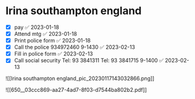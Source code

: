 # Irina southampton england

- [x] pay ✅ 2023-01-18
- [x] Attend mtg ✅ 2023-01-18
- [x] Print police form ✅ 2023-01-18
- [x] Call the police 934972460   9-1430 ✅ 2023-02-13
- [x] Fill in police form ✅ 2023-02-13
- [x] Call social security Tel: 93 3841311 Tel: 93 3841715 9-1400 ✅ 2023-02-13

![[Irina southampton england_pic_20230117143032866.png]]


![[650__03ccc869-aa27-4ad7-8f03-d7544ba802b2.pdf]]